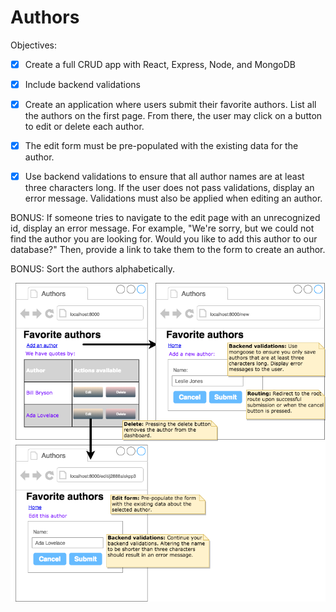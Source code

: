 # Authors
Objectives: 

- [x] Create a full CRUD app with React, Express, Node, and MongoDB
- [x] Include backend validations
- [x] Create an application where users submit their favorite authors. List all the authors on the first page. From there, the user may click on a button to edit or delete each author. 

- [x] The edit form must be pre-populated with the existing data for the author. 

- [x] Use backend validations to ensure that all author names are at least three characters long. If the user does not pass validations, display an error message. Validations must also be applied when editing an author. 

BONUS: If someone tries to navigate to the edit page with an unrecognized id, display an error message. For example, "We're sorry, but we could not find the author you are looking for. Would you like to add this author to our database?" Then, provide a link to take them to the form to create an author. 

BONUS: Sort the authors alphabetically.

![](img.png)